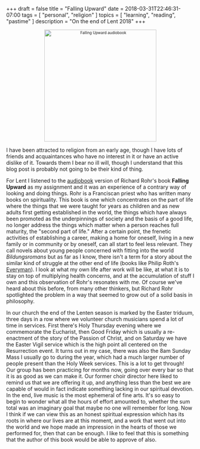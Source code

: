 +++
draft = false
title = "Falling Upward"
date = 2018-03-31T22:46:31-07:00
tags = [
  "personal",
  "religion"
]
topics = [
  "learning",
  "reading",
  "pastime"
]
description = "On the end of Lent 2018"
+++

<div align="center" style="font-size:x-small">
<img src="/abovethefold/fallingupward.jpg" alt="Falling Upward audiobook" width="300" height="300" />
</div>

I have been attracted to religion from an early age, though I have lots of
friends and acquaintances who have no interest in it or have an active dislike
of it. Towards them I bear no ill will, though I understand that this blog post
is probably not going to be their kind of thing.

For Lent I listened to the [audiobook](https://www.dreamscapeab.com/audiobook/30630/detail)
version of Richard Rohr's book __Falling Upward__ as my assignment and it was an
experience of a contrary way of looking and doing things. Rohr is a Franciscan
priest who has written many books on spirituality. This book is one which
concentrates on the part of life where the things that we were taught for years
as children and as new adults first getting established in the world, the things
which have always been promoted as the underpinnings of society and the basis
of a good life, no longer address the things which matter when a person reaches
full maturity, the "second part of life." After a certain point, the frenetic
activities of establishing a career, making a home for oneself, living in a new
family or in community or by oneself, can all start to feel less relevant. They
call novels about young people concerned with fitting into the world
*Bildungsromans* but as far as I know, there isn't a term for a story about the
similar kind of struggle at the other end of life (books like Philip Roth's
[Everyman](https://www.goodreads.com/book/show/50695.Everyman)).
I look at what my own life after work will be like, at what it is to stay on
top of multiplying health concerns, and at the accumulation of stuff I own
and this observation of Rohr's resonates with me. Of course we've heard about
this before, from many other thinkers, but Richard Rohr spotlighted the problem
in a way that seemed to grow out of a solid basis in philosophy.

In our church the end of the Lenten season is marked by the Easter triduum, three
days in a row where we volunteer church musicians spend a lot of time in services.
First there's Holy Thursday evening where we commemorate the Eucharist, then
Good Friday which is usually a re-enactment of the story of the Passion of Christ,
and on Saturday we have the Easter Vigil service which is the high point all
centered on the Resurrection event. It turns out in my case, there was also the
8am Sunday Mass I usually go to during the year, which had a much larger number
of people present than the Holy Week services. This is a lot to get through!
Our group has been practicing for
months now, going over every bar so that it is as good as we can make it. Our
former choir director here liked to remind us that we are offering it up, and
anything less than the best we are capable of would in fact indicate something
lacking in our spiritual devotion. In the end, live music is the most ephemeral
of fine arts. It's so easy to begin to wonder what all the hours of effort
amounted to, whether the sum total was an imaginary goal that maybe no one will
remember for long. Now I think if we can view this as an honest spiritual
expression which has its roots in where our lives are at this moment, and a
work that went out into the world and we hope made an impression in the hearts
of those we performed for, then that can be enough. I like to feel that this is
something that the author of this book would be able to approve of also.
